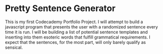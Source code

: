 # Pretty Sentence Generator
This is my first Codecademy Portfolio Project. I will attempt to build a javascript program that presents the user with a randomized sentence every time it is run. I will be building a list of potential sentence templates and inserting into them esoteric words that fulfill grammatical requirements. I expect that the sentences, for the most part, will only barely qualify as sensical.